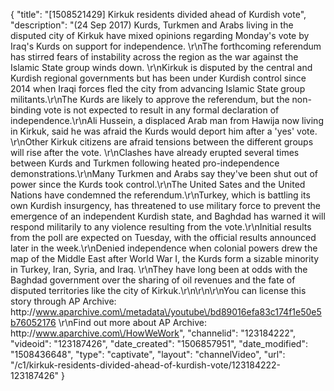 {
    "title": "[1508521429] Kirkuk residents divided ahead of Kurdish vote",
    "description": "(24 Sep 2017) Kurds, Turkmen and Arabs living in the disputed city of Kirkuk have mixed opinions regarding Monday's vote by Iraq's Kurds on support for independence. \r\nThe forthcoming referendum has stirred fears of instability across the region as the war against the Islamic State group winds down. \r\nKirkuk is disputed by the central and Kurdish regional governments but has been under Kurdish control since 2014 when Iraqi forces fled the city from advancing Islamic State group militants.\r\nThe Kurds are likely to approve the referendum, but the non-binding vote is not expected to result in any formal declaration of independence.\r\nAli Hussein, a displaced Arab man from Hawija now living in Kirkuk, said he was afraid the Kurds would deport him after a 'yes' vote. \r\nOther Kirkuk citizens are afraid tensions between the different groups will rise after the vote. \r\nClashes have already erupted several times between Kurds and Turkmen following heated pro-independence demonstrations.\r\nMany Turkmen and Arabs say they've been shut out of power since the Kurds took control.\r\nThe United Sates and the United Nations have condemned the referendum.\r\nTurkey, which is battling its own Kurdish insurgency, has threatened to use military force to prevent the emergence of an independent Kurdish state, and Baghdad has warned it will respond militarily to any violence resulting from the vote.\r\nInitial results from the poll are expected on Tuesday, with the official results announced later in the week.\r\nDenied independence when colonial powers drew the map of the Middle East after World War I, the Kurds form a sizable minority in Turkey, Iran, Syria, and Iraq. \r\nThey have long been at odds with the Baghdad government over the sharing of oil revenues and the fate of disputed territories like the city of Kirkuk.\r\n\r\n\r\nYou can license this story through AP Archive: http:\/\/www.aparchive.com\/metadata\/youtube\/bd89016efa83c174f1e50e5b76052176 \r\nFind out more about AP Archive: http:\/\/www.aparchive.com\/HowWeWork",
    "channelid": "123184222",
    "videoid": "123187426",
    "date_created": "1506857951",
    "date_modified": "1508436648",
    "type": "captivate",
    "layout": "channelVideo",
    "url": "\/c1\/kirkuk-residents-divided-ahead-of-kurdish-vote\/123184222-123187426"
}